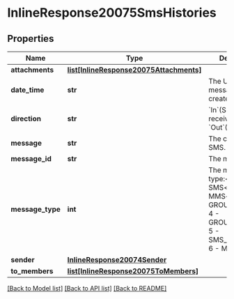 # InlineResponse20075SmsHistories

## Properties
Name | Type | Description | Notes
------------ | ------------- | ------------- | -------------
**attachments** | [**list[InlineResponse20075Attachments]**](InlineResponse20075Attachments.md) |  | [optional] 
**date_time** | **str** | The UTC time the message was created. | [optional] 
**direction** | **str** | &#x60;In&#x60;(SMS received) or &#x60;Out&#x60;(SMS sent) | [optional] 
**message** | **str** | The content of the SMS. | [optional] 
**message_id** | **str** | The message ID. | [optional] 
**message_type** | **int** | The message type:&lt;br&gt; 1 - SMS&lt;br&gt; 2 - MMS&lt;br&gt; 3 - GROUP_SMS&lt;br&gt; 4 - GROUP_MMS&lt;br&gt; 5 - SMS_INTER&lt;br&gt; 6 - MSG_ON_NET | [optional] 
**sender** | [**InlineResponse20074Sender**](InlineResponse20074Sender.md) |  | [optional] 
**to_members** | [**list[InlineResponse20075ToMembers]**](InlineResponse20075ToMembers.md) |  | [optional] 

[[Back to Model list]](../README.md#documentation-for-models) [[Back to API list]](../README.md#documentation-for-api-endpoints) [[Back to README]](../README.md)

